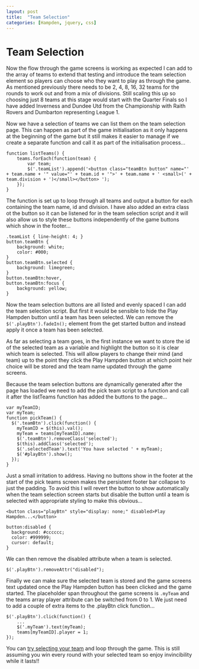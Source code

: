 ```yaml
---
layout: post
title:  "Team Selection"
categories: [Hampden, jquery, css]
---
```


# Team Selection

Now the flow through the game screens is working as expected I can add to the array of teams to extend that testing and introduce the team selection element so players can choose who they want to play as through the game. As mentioned previously there needs to be 2, 4, 8, 16, 32 teams for the rounds to work out and from a mix of divisions. Still scaling this up so choosing just 8 teams at this stage would start with the Quarter Finals so I have added Inverness and Dundee Utd from the Championship with Raith Rovers and Dumbarton representing League 1.

Now we have a selection of teams we can list them on the team selection page. This can happen as part of the game initialisation as it only happens at the beginning of the game but it still makes it easier to manage if we create a separate function and call it as part of the initialisation process...

```
function listTeams() {
	teams.forEach(function(team) {
		var team;
		$('.teamList').append('<button class="teamBtn button" name="' + team.name + '" value="' + team.id + '">' + team.name + ' <small>(' + team.division + ')</small></button> ');
	});
}
```
The function is set up to loop through all teams and output a button for each containing the team name, id and division. I have also added an extra class ot the button so it can be listened for in the team selection script and it will also allow us to style these buttons independently of the game buttons which show in the footer...
```
.teamList { line-height: 4; }
button.teamBtn {
	background: white;
	color: #000;
}
button.teamBtn.selected {
	background: limegreen;
}
button.teamBtn:hover,
button.teamBtn:focus {
    background: yellow;
}
```

Now the team selection buttons are all listed and evenly spaced I can add the team selection script. But first it would be sensible to hide the Play Hampden button until a team has been selected. We can remove the `$('.playBtn').fadeIn();` element from the get started button and instead apply it once a team has been selected.

As far as selecting a team goes, in the first instance we want to store the id of the selected team as a variable and highlight the button so it is clear which team is selected. This will allow players to change their mind (and team) up to the point they click the Play Hampden button at which point heir choice will be stored and the team name updated through the game screens.

Because the team selection buttons are dynamically generated after the page has loaded we need to add the pick team script to a function and call it after the listTeams function has added the buttons to the page... 

```
var myTeamID;
var myTeam;
function pickTeam() {
  $('.teamBtn').click(function() {
    myTeamID = $(this).val();
    myTeam = teams[myTeamID].name;
    $('.teamBtn').removeClass('selected');
    $(this).addClass('selected');
  	$('.selectedTeam').text('You have selected ' + myTeam);
    $('#playBtn').show();
  });
}
```
Just a small irritation to address. Having no buttons show in the footer at the start of the pick teams screen makes the persistent footer bar collapse to just the padding. To avoid this I will revert the button to show automatically when the team selection screen starts but disable the button until a team is selected with appropriate styling to make this obvious...

`<button class="playBtn" style="display: none;" disabled>Play Hampden...</button>`

```
button:disabled {
  background: #cccccc;
  color: #999999;
  cursor: default;
}
```
We can then remove the disabled attribute when a team is selected.

`$('.playBtn').removeAttr("disabled");`

Finally we can make sure the selected team is stored and the game screens text updated once the Play Hampden button has been clicked and the game started. The placeholder span throughout the game screens is `.myTeam` and the teams array player attribute can be switched from 0 to 1. We just need to add a couple of extra items to the .playBtn click function...

```
$('.playBtn').click(function() {
	...
	$('.myTeam').text(myTeam);
	teams[myTeamID].player = 1;
});

```

You can [try selecting your team](https://phowie74.github.io/dev/stage6.html) and loop through the game. This is still assuming you win every round with your selected team so enjoy invincibility while it lasts!!

